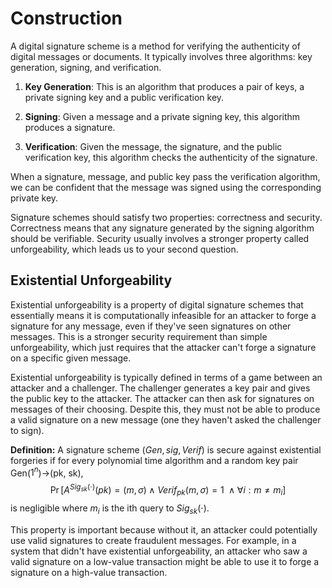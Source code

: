 # Construction
A digital signature scheme is a method for verifying the authenticity of digital messages or documents. It typically involves three algorithms: key generation, signing, and verification.

1. **Key Generation**: This is an algorithm that produces a pair of keys, a private signing key and a public verification key.

2. **Signing**: Given a message and a private signing key, this algorithm produces a signature.

3. **Verification**: Given the message, the signature, and the public verification key, this algorithm checks the authenticity of the signature.

When a signature, message, and public key pass the verification algorithm, we can be confident that the message was signed using the corresponding private key.

Signature schemes should satisfy two properties: correctness and security. Correctness means that any signature generated by the signing algorithm should be verifiable. Security usually involves a stronger property called unforgeability, which leads us to your second question.

## Existential Unforgeability

Existential unforgeability is a property of digital signature schemes that essentially means it is computationally infeasible for an attacker to forge a signature for any message, even if they've seen signatures on other messages. This is a stronger security requirement than simple unforgeability, which just requires that the attacker can't forge a signature on a specific given message.

Existential unforgeability is typically defined in terms of a game between an attacker and a challenger. The challenger generates a key pair and gives the public key to the attacker. The attacker can then ask for signatures on messages of their choosing. Despite this, they must not be able to produce a valid signature on a new message (one they haven't asked the challenger to sign).

**Definition:** A signature scheme $(Gen, sig, Verif)$ is secure against existential forgeries if for every polynomial time algorithm and a random key pair Gen($1^n$)$\to$(pk, sk), $$
\Pr[A^{Sig_{sk}(\cdot)}(pk) = (m, \sigma) \land Verif_{pk}(m, \sigma) = 1\ \land \forall i : m \neq m_i]
$$ is negligible where $m_i$ is the ith query to $Sig_{sk}(\cdot)$. 

This property is important because without it, an attacker could potentially use valid signatures to create fraudulent messages. For example, in a system that didn't have existential unforgeability, an attacker who saw a valid signature on a low-value transaction might be able to use it to forge a signature on a high-value transaction.

